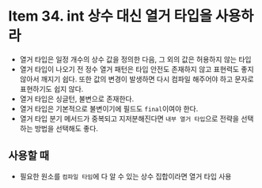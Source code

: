 # Item 34. int 상수 대신 열거 타입을 사용하라

- 열거 타입은 일정 개수의 상수 값을 정의한 다음, 그 외의 값은 허용하지 않는 타입
- 열거 타입이 나오기 전 정수 열거 패턴은 타입 안전도 존재하지 않고 표현력도 좋지 않아서 깨지기 쉽다. 또한 값의 변경이 발생하면 다시 컴파일 해주어야 하고 문자로 표현하기도 쉽지 않다.
- 열거 타입은 싱글턴, 불변으로 존재한다.
- 열거 타입은 기본적으로 불변이기에 필드도 `final`이여야 한다.
- 열거 타입 분기 메서드가 중복되고 지저분해진다면 `내부 열거 타입`으로 전략을 선택하는 방법을 선택해도 좋다.

## 사용할 때

- 필요한 원소를 `컴파일 타임`에 다 알 수 있는 상수 집합이라면 열거 타입 사용